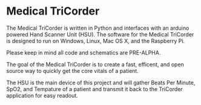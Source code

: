 Medical TriCorder
================

The Medical TriCorder is written in Python and interfaces with an arduino powered Hand Scanner Unit (HSU). The software for the Medical TriCorder is designed to run on Windows, Linux, Mac OS X, and the Raspberry Pi.

Please keep in mind all code and schematics are PRE-ALPHA.

The goal of the Medical TriCorder is to create a fast, efficent, and open source way to quickly get the core vitals of a patient.

The HSU is the main device of this project and will gather Beats Per Minute, SpO2, and Tempature of a patient and transmit it back to the TriCorder application for easy readout.

